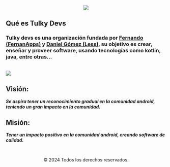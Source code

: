 <p align="center">
    <img src="https://github.com/user-attachments/assets/0384119b-ec36-499e-9c21-a45988192604">
</p>


## Qué es Tulky Devs

### Tulky devs es una organización fundada por [Fernando (FernanApps)](https://github.com/FernanApps) y [Daniel Gómez (Less)](https://github.com/Less-dev), su objetivo es crear, enseñar y proveer software, usando tecnologías como kotlin, java, entre otras...

<br>

<img src="https://user-images.githubusercontent.com/73097560/115834477-dbab4500-a447-11eb-908a-139a6edaec5c.gif">

## Visión:

_**Se aspira tener un reconocimiento gradual en la comunidad android, teniendo un gran impacto en la comunidad.**_

## Misión:

_**Tener un impacto positivo en la comunidad android, creando software de calidad.**_

<br>

<p align="center">
  © 2024 Todos los derechos reservados.
</p>
